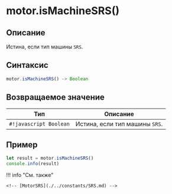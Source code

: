 # motor.isMachineSRS()

## Описание
Истина, если тип машины `SRS`.

## Синтаксис
```javascript
motor.isMachineSRS() -> Boolean
```

## Возвращаемое значение
| Тип     | Описание                                                                 |
|---------|--------------------------------------------------------------------------|
| `#!javascript Boolean`  | Истина, если тип машины `SRS`. |

## Пример
```javascript linenums="1"
let result = motor.isMachineSRS()
console.info(result)
```

!!! info "См. также"

    <!-- [MotorSRS](./../constants/SRS.md) -->

